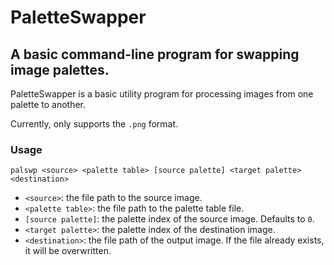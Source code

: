 # PaletteSwapper

## A basic command-line program for swapping image palettes.

PaletteSwapper is a basic utility program for processing images from one palette to another.

Currently, only supports the `.png` format.

### Usage

```
palswp <source> <palette table> [source palette] <target palette> <destination>
```

- `<source>`: the file path to the source image.
- `<palette table>`: the file path to the palette table file.
- `[source palette]`: the palette index of the source image. Defaults to `0`.
- `<target palette>`: the palette index of the destination image.
- `<destination>`: the file path of the output image. If the file already exists, it will be overwritten.
